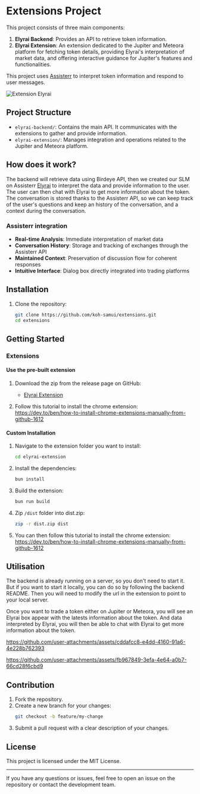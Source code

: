 # Extensions Project

This project consists of three main components:

1. **Elyrai Backend**: Provides an API to retrieve token information.
2. **Elyrai Extension**: An extension dedicated to the Jupiter and Meteora platform for fetching token details, providing Elyrai's interpretation of market data, and offering interactive guidance for Jupiter's features and functionalities.

This project uses [Assisterr](https://www.assisterr.ai/) to interpret token information and respond to user messages.

![Extension Elyrai](https://github.com/user-attachments/assets/7b56dfd8-5b9d-4e10-9326-77f7c6f8d824)

## Project Structure

- `elyrai-backend/`: Contains the main API. It communicates with the extensions to gather and provide information.
- `elyrai-extension/`: Manages integration and operations related to the Jupiter and Meteora platform.

## How does it work?

The backend will retrieve data using Birdeye API, then we created our SLM on Assisterr [Elyrai](https://build.assisterr.ai/model/elyrai) to interpret the data and provide information to the user.
The user can then chat with Elyrai to get more information about the token.
The conversation is stored thanks to the Assisterr API, so we can keep track of the user's questions and keep an history of the conversation, and a context during the conversation.

### Assisterr integration

- **Real-time Analysis**: Immediate interpretation of market data
- **Conversation History**: Storage and tracking of exchanges through the Assisterr API
- **Maintained Context**: Preservation of discussion flow for coherent responses
- **Intuitive Interface**: Dialog box directly integrated into trading platforms

## Installation

1. Clone the repository:

   ```bash
   git clone https://github.com/koh-samui/extensions.git
   cd extensions
   ```

## Getting Started

### Extensions

#### Use the pre-built extension

1. Download the zip from the release page on GitHub:

   - [Elyrai Extension](https://github.com/koh-samui/extensions/releases/download/v1/elyrai.zip)

2. Follow this tutorial to install the chrome extension: https://dev.to/ben/how-to-install-chrome-extensions-manually-from-github-1612

#### Custom Installation

1. Navigate to the extension folder you want to install:

   ```bash
   cd elyrai-extension
   ```

2. Install the dependencies:

   ```bash
   bun install
   ```

3. Build the extension:

   ```bash
   bun run build
   ```

4. Zip `/dist` folder into dist.zip:

   ```bash
   zip -r dist.zip dist
   ```

5. You can then follow this tutorial to install the chrome extension: https://dev.to/ben/how-to-install-chrome-extensions-manually-from-github-1612

## Utilisation

The backend is already running on a server, so you don't need to start it. But if you want to start it locally, you can do so by following the backend README.
Then you will need to modify the url in the extension to point to your local server.

Once you want to trade a token either on Jupiter or Meteora, you will see an Elyrai box appear with the latests information about the token. And data interpreted by Elyrai, you will then be able to chat with Elyrai to get more information about the token.


https://github.com/user-attachments/assets/cddafcc8-e4dd-4160-91a6-4e228b762393


https://github.com/user-attachments/assets/fb967849-3efa-4e64-a0b7-66cd28f6cbd9



## Contribution

1. Fork the repository.
2. Create a new branch for your changes:
   ```bash
   git checkout -b feature/my-change
   ```
3. Submit a pull request with a clear description of your changes.

## License

This project is licensed under the MIT License.

---

If you have any questions or issues, feel free to open an issue on the repository or contact the development team.

